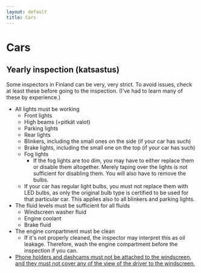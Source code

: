 ```yaml
---
layout: default
title: Cars
---
```


# Cars

## Yearly inspection (katsastus)
Some inspectors in Finland can be very, very strict.
To avoid issues, check at least these before going to the inspection.
(I've had to learn many of these by experience.)
- All lights must be working
  - Front lights
  - High beams (=pitkät valot)
  - Parking lights
  - Rear lights
  - Blinkers, including the small ones on the side (if your car has such)
  - Brake lights, including the small one on the top (if your car has such)
  - Fog lights
    - If the fog lights are too dim, you may have to either replace them or disable them altogether.
      Merely taping over the lights is not sufficient for disabling them. You will also have to remove the bulbs.
  - If your car has regular light bulbs, you must not replace them with LED bulbs,
    as only the original bulb type is certified to be used for that particular car.
    This applies also to all blinkers and parking lights.
- The fluid levels must be sufficient for all fluids
  - Windscreen washer fluid
  - Engine coolant
  - Brake fluid
- The engine compartment must be clean
  - If it's not properly cleaned, the inspector may interpret this as oil leakage.
    Therefore, wash the engine compartment before the inspection if you can.
- [Phone holders and dashcams must not be attached to the windscreen,
  and they must not cover any of the view of the driver to the windscreen.](https://moottori.fi/uutinen/kysy-autoista-mita-asioita-tuulilasiin-saa-kiinnittaa/)
